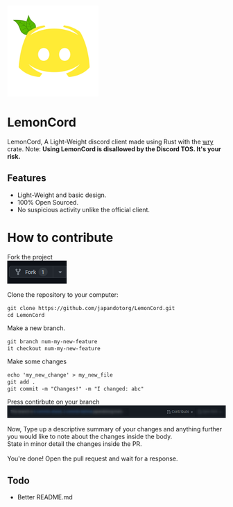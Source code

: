 <img src="./assets/logo.webp" height="210">

# LemonCord
LemonCord, A Light-Weight discord client made using Rust with the [wry](https://docs.rs/wry/) crate.
Note: <strong> Using LemonCord is disallowed by the Discord TOS. It's your risk. </strong>

## Features
* Light-Weight and basic design.
* 100% Open Sourced.
* No suspicious activity unlike the official client.

# How to contribute
Fork the project<br>
![fork_button_github](./assets/docs/fork_button.png)

Clone the repository to your computer:
```
git clone https://github.com/japandotorg/LemonCord.git
cd LemonCord
```

Make a new branch.
```
git branch num-my-new-feature
it checkout num-my-new-feature
```

Make some changes
```
echo 'my_new_change' > my_new_file
git add .
git commit -m "Changes!" -m "I changed: abc"
```

Press contirbute on your branch<br>
![contirbute_button_github](./assets/docs/contribute_button.png)

Now, Type up a descriptive summary of your changes and anything further you would like to note about the changes inside the body.<br>State in minor detail the changes inside the PR.<br>
<br>
You're done! Open the pull request and wait for a response.


## Todo
* Better README.md
